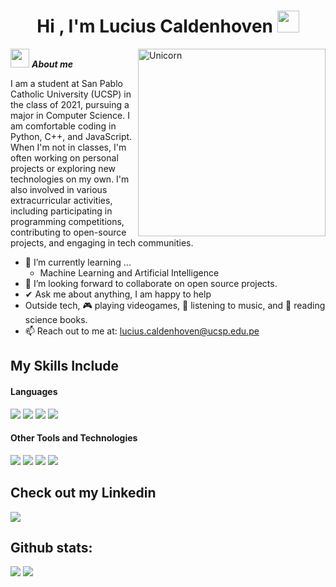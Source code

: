 <h1 align="center"><b>Hi , I'm Lucius Caldenhoven </b><img src="https://media.giphy.com/media/hvRJCLFzcasrR4ia7z/giphy.gif" width="35"></h1>
<!--  -->
<img align="right" width=300px alt="Unicorn" src="https://c.tenor.com/GN73MKBawZYAAAAi/busy-cute.gif" />

<img src="https://media.tenor.com/zn8iyusePtgAAAAM/joy.gif" width="30px">&nbsp;***About me***

I am a student at San Pablo Catholic University (UCSP) in the class of 2021, pursuing a major in Computer Science. I am comfortable coding in Python, C++, and JavaScript. When I'm not in classes, I'm often working on personal projects or exploring new technologies on my own. I'm also involved in various extracurricular activities, including participating in programming competitions, contributing to open-source projects, and engaging in tech communities.
- 🌱 I’m currently learning ...
   - Machine Learning and Artificial Intelligence
- 👯 I’m looking forward to collaborate on open source projects.
- ✔ Ask me about anything, I am happy to help<br>
- Outside tech, 🎮 playing videogames, 🎵 listening to music, and 📖 reading science books.
- 📫 Reach out to me at: <a href="lucius.caldenhoven@ucsp.edu.pe">lucius.caldenhoven@ucsp.edu.pe</a>

## My Skills Include

<h4> Languages </h4>
<span> 
  <img src="https://img.shields.io/badge/HTML5-E34F26?style=for-the-badge&logo=html5&logoColor=white">
  <img src="https://img.shields.io/badge/CSS3-1572B6?style=for-the-badge&logo=css3&logoColor=white">
  <img src="https://img.shields.io/badge/C%2B%2B-00599C?style=for-the-badge&logo=c%2B%2B&logoColor=white">
  <img src="https://img.shields.io/badge/python-3670A0?style=for-the-badge&logo=python&logoColor=ffdd54">
 


</span>


<h4> Other Tools and Technologies </h4>
<span>
  <img src="https://img.shields.io/badge/Git-F05032?style=for-the-badge&logo=git&logoColor=white">
  <img src="https://img.shields.io/badge/MySQL-00000F?style=for-the-badge&logo=mysql&logoColor=white">
  <img src="https://img.shields.io/badge/MongoDB-4EA94B?style=for-the-badge&logo=mongodb&logoColor=white">
  <img src="https://img.shields.io/badge/TensorFlow-FF6F00?style=for-the-badge&logo=tensorflow&logoColor=white">



</span>

## Check out my Linkedin

<a href="https://www.linkedin.com/in/lucius-matheo-caldenhoven-loayza-a78487321/">
  <img src="https://img.shields.io/badge/LinkedIn-0077B5?style=for-the-badge&logo=linkedin&logoColor=white">
</a>

<h2>Github stats:</h2> 

[![](https://github-readme-stats.vercel.app/api?username=LuciusCaldenhoven&show_icons=true&theme=tokyonight&hide_border=true&locale=en)](https://github.com/LuciusCaldenhoven)
[![](https://github-readme-streak-stats.herokuapp.com/?user=LuciusCaldenhoven&theme=material-palenight)](https://github.com/LuciusCaldenhoven)
</div>

